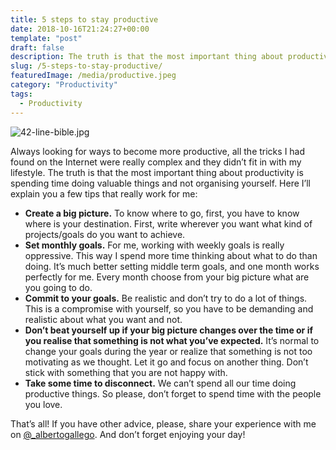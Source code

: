 ```yaml
---
title: 5 steps to stay productive
date: 2018-10-16T21:24:27+00:00
template: "post"
draft: false
description: The truth is that the most important thing about productivity is spending time doing valuable things and not organising yourself. Here I’ll explain you a few tips that really work for me
slug: /5-steps-to-stay-productive/
featuredImage: /media/productive.jpeg
category: "Productivity"
tags:
  - Productivity
---
```


![42-line-bible.jpg](/media/productive.jpeg)

Always looking for ways to become more productive, all the tricks I had found on the Internet were really complex and they didn’t fit in with my lifestyle. The truth is that the most important thing about productivity is spending time doing valuable things and not organising yourself. Here I’ll explain you a few tips that really work for me:

- **Create a big picture.** To know where to go, first, you have to know where is your destination. First, write wherever you want what kind of projects/goals do you want to achieve.
- **Set monthly goals.** For me, working with weekly goals is really oppressive. This way I spend more time thinking about what to do than doing. It’s much better setting middle term goals, and one month works perfectly for me. Every month choose from your big picture what are you going to do.
- **Commit to your goals.** Be realistic and don’t try to do a lot of things. This is a compromise with yourself, so you have to be demanding and realistic about what you want and not.
- **Don’t beat yourself up if your big picture changes over the time or if you realise that something is not what you’ve expected.** It’s normal to change your goals during the year or realize that something is not too motivating as we thought. Let it go and focus on another thing. Don’t stick with something that you are not happy with.
- **Take some time to disconnect.** We can’t spend all our time doing productive things. So please, don’t forget to spend time with the people you love.

That’s all! If you have other advice, please, share your experience with me on [@\_albertogallego](https://twitter.com/_albertogallego). And don’t forget enjoying your day!
